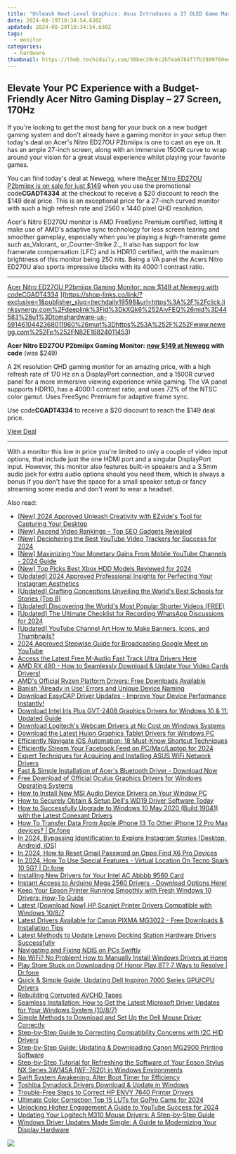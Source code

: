 ```yaml
---
title: "Unleash Next-Level Graphics: Asus Introduces a 27 OLED Game Masterpiece - Crystal Clear G-Sync/FreeSync Display with No Flickering"
date: 2024-08-19T10:34:54.630Z
updated: 2024-08-20T10:34:54.630Z
tags:
  - monitor
categories:
  - hardware
thumbnail: https://thmb.techidaily.com/30bec39c6c2bfea6784f7fb3989760ee0c9a0b9f3842c193bfea2478974da7cd.jpg
---
```


## Elevate Your PC Experience with a Budget-Friendly Acer Nitro Gaming Display – 27 Screen, 170Hz

If you're looking to get the most bang for your buck on a new budget gaming system and don't already have a gaming monitor in your setup then today's deal on Acer's Nitro ED27OU P2bmiipx is one to cast an eye on. It has an ample 27-inch screen, along with an immersive 1500R curve to wrap around your vision for a great visual experience whilst playing your favorite games.

 You can find today's deal at Newegg, where the[Acer Nitro ED27OU P2bmiipx is on sale for just $149](https://shop-links.co/link/?exclusive=1&publisher_slug=itechdaily19598&url=https%3A%2F%2Fclick.linksynergy.com%2Fdeeplink%3Fid%3DkXQk6%252AivFEQ%26mid%3D44583%26u1%3Dtomshardware-us-1283107623551148093%26murl%3Dhttps%253A%252F%252Fwww.newegg.com%252Fp%252FN82E16824011453) when you use the promotional code**CGADT4334** at the checkout to receive a $20 discount to reach the $149 deal price. This is an exceptional price for a 27-inch curved monitor with such a high refresh rate and 2560 x 1440 pixel QHD resolution.

 Acer's Nitro ED270U monitor is AMD FreeSync Premium certified, letting it make use of AMD's adaptive sync technology for less screen tearing and smoother gameplay, especially when you're playing a high-framerate game such as_Valorant_ or_Counter-Strike 2._ It also has support for low framerate compensation (LFC) and is HDR10 certified, with the maximum brightness of this monitor being 250 nits. Being a VA panel the Acers Nitro ED270U also sports impressive blacks with its 4000:1 contrast ratio.

---

[Acer Nitro ED27OU P2bmiipx Gaming Monitor:&nbsp;now $149 at Newegg with codeCGADT4334](https://cdn.mos.cms.futurecdn.net/abC45RMRXh26SmM2NFJDoL-200-100.png "Acer Nitro ED27OU P2bmiipx Gaming Monitor:&nbsp;now $149 at Newegg with codeCGADT4334") ](https://shop-links.co/link/?exclusive=1&publisher_slug=itechdaily19598&url=https%3A%2F%2Fclick.linksynergy.com%2Fdeeplink%3Fid%3DkXQk6%252AivFEQ%26mid%3D44583%26u1%3Dtomshardware-us-5914610442368011960%26murl%3Dhttps%253A%252F%252Fwww.newegg.com%252Fp%252FN82E16824011453)

**Acer Nitro ED27OU P2bmiipx Gaming Monitor:** [**now $149 at Newegg**](https://shop-links.co/link/?exclusive=1&publisher_slug=itechdaily19598&url=https%3A%2F%2Fclick.linksynergy.com%2Fdeeplink%3Fid%3DkXQk6%252AivFEQ%26mid%3D44583%26u1%3Dtomshardware-us-5529735785023706507%26murl%3Dhttps%253A%252F%252Fwww.newegg.com%252Fp%252FN82E16824011453) **with code** (was $249)  
  
 A 2K resolution QHD gaming monitor for an amazing price, with a high refresh rate of 170 Hz on a DisplayPort connection, and a 1500R curved panel for a more immersive viewing experience while gaming. The VA panel supports HDR10, has a 4000:1 contrast ratio, and uses 72% of the NTSC color gamut. Uses FreeSync Premium for adaptive frame sync.  
  
 Use code**CGADT4334** to receive a $20 discount to reach the $149 deal price.

[View Deal](https://shop-links.co/link/?exclusive=1&publisher_slug=itechdaily19598&url=https%3A%2F%2Fclick.linksynergy.com%2Fdeeplink%3Fid%3DkXQk6%252AivFEQ%26mid%3D44583%26u1%3Dtomshardware-us-5914610442368011960%26murl%3Dhttps%253A%252F%252Fwww.newegg.com%252Fp%252FN82E16824011453)

---

 With a monitor this low in price you're limited to only a couple of video input options, that include just the one HDMI port and a singular DisplayPort input. However, this monitor also features built-in speakers and a 3.5mm audio jack for extra audio options should you need them, which is always a bonus if you don't have the space for a small speaker setup or fancy streaming some media and don't want to wear a headset.

<ins class="adsbygoogle"
     style="display:block"
     data-ad-format="autorelaxed"
     data-ad-client="ca-pub-7571918770474297"
     data-ad-slot="1223367746"></ins>



<ins class="adsbygoogle"
     style="display:block"
     data-ad-client="ca-pub-7571918770474297"
     data-ad-slot="8358498916"
     data-ad-format="auto"
     data-full-width-responsive="true"></ins>

<span class="atpl-alsoreadstyle">Also read:</span>
<div><ul>
<li><a href="https://desktop-recording.techidaily.com/new-2024-approved-unleash-creativity-with-ezvides-tool-for-capturing-your-desktop/"><u>[New] 2024 Approved  Unleash Creativity with EZvide's Tool for Capturing Your Desktop</u></a></li>
<li><a href="https://youtube-blog.techidaily.com/scend-video-rankings-top-seo-gadgets-revealed/"><u>[New] Ascend Video Rankings – Top SEO Gadgets Revealed</u></a></li>
<li><a href="https://youtube-tips.techidaily.com/eciphering-the-best-youtube-video-trackers-for-success-for-2024/"><u>[New] Deciphering the Best YouTube Video Trackers for Success for 2024</u></a></li>
<li><a href="https://youtube-lab.techidaily.com/aximizing-your-monetary-gains-from-mobile-youtube-channels-2024-guide/"><u>[New] Maximizing Your Monetary Gains From Mobile YouTube Channels - 2024 Guide</u></a></li>
<li><a href="https://video-capture.techidaily.com/new-top-picks-best-xbox-hdd-models-reviewed-for-2024/"><u>[New] Top Picks  Best Xbox HDD Models Reviewed for 2024</u></a></li>
<li><a href="https://instagram-video-files.techidaily.com/updated-2024-approved-professional-insights-for-perfecting-your-instagram-aesthetics/"><u>[Updated] 2024 Approved  Professional Insights for Perfecting Your Instagram Aesthetics</u></a></li>
<li><a href="https://extra-tips.techidaily.com/updated-crafting-conceptions-unveiling-the-worlds-best-schools-for-stories-top-8/"><u>[Updated] Crafting Conceptions  Unveiling the World's Best Schools for Stories (Top 8)</u></a></li>
<li><a href="https://youtube-videos.techidaily.com/updated-discovering-the-worlds-most-popular-shorter-videos-free/"><u>[Updated] Discovering the World's Most Popular Shorter Videos (FREE)</u></a></li>
<li><a href="https://screen-recording.techidaily.com/updated-the-ultimate-checklist-for-recording-whatsapp-discussions-for-2024/"><u>[Updated] The Ultimate Checklist for Recording WhatsApp Discussions for 2024</u></a></li>
<li><a href="https://youtube-lab.techidaily.com/ed-youtube-channel-art-how-to-make-banners-icons-and-thumbnails/"><u>[Updated] YouTube Channel Art  How to Make Banners, Icons, and Thumbnails?</u></a></li>
<li><a href="https://youtube-stream.techidaily.com/2024-approved-stepwise-guide-for-broadcasting-google-meet-on-youtube/"><u>2024 Approved  Stepwise Guide for Broadcasting Google Meet on YouTube</u></a></li>
<li><a href="https://hardware-help.techidaily.com/access-the-latest-free-m-audio-fast-track-ultra-drivers-here/"><u>Access the Latest Free M-Audio Fast Track Ultra Drivers Here</u></a></li>
<li><a href="https://hardware-help.techidaily.com/amd-rx-480-how-to-seamlessly-download-and-update-your-video-cards-drivers/"><u>AMD RX 480 - How to Seamlessly Download & Update Your Video Cards Drivers!</u></a></li>
<li><a href="https://hardware-help.techidaily.com/amds-official-ryzen-platform-drivers-free-downloads-available/"><u>AMD's Official Ryzen Platform Drivers: Free Downloads Available</u></a></li>
<li><a href="https://win11.techidaily.com/banish-already-in-use-errors-and-unique-device-naming/"><u>Banish 'Already in Use' Errors and Unique Device Naming</u></a></li>
<li><a href="https://hardware-help.techidaily.com/download-easycap-driver-updates-improve-your-device-performance-instantly/"><u>Download EasyCAP Driver Updates - Improve Your Device Performance Instantly!</u></a></li>
<li><a href="https://hardware-help.techidaily.com/download-intel-iris-plus-gvt-2408-graphics-drivers-for-windows-10-and-11-updated-guide/"><u>Download Intel Iris Plus GVT-2408 Graphics Drivers for Windows 10 & 11: Updated Guide</u></a></li>
<li><a href="https://hardware-help.techidaily.com/download-logitechs-webcam-drivers-at-no-cost-on-windows-systems/"><u>Download Logitech's Webcam Drivers at No Cost on Windows Systems</u></a></li>
<li><a href="https://hardware-help.techidaily.com/download-the-latest-huion-graphics-tablet-drivers-for-windows-pc/"><u>Download the Latest Huion Graphics Tablet Drivers for Windows PC</u></a></li>
<li><a href="https://techno-recovery.techidaily.com/efficiently-navigate-ios-automation-18-must-know-shortcut-techniques/"><u>Efficiently Navigate iOS Automation: 18 Must-Know Shortcut Techniques</u></a></li>
<li><a href="https://facebook-clips.techidaily.com/efficiently-stream-your-facebook-feed-on-pcmaclaptop-for-2024/"><u>Efficiently Stream Your Facebook Feed on PC/Mac/Laptop for 2024</u></a></li>
<li><a href="https://hardware-help.techidaily.com/expert-techniques-for-acquiring-and-installing-asus-wifi-network-drivers/"><u>Expert Techniques for Acquiring and Installing ASUS WiFi Network Drivers</u></a></li>
<li><a href="https://hardware-help.techidaily.com/fast-and-simple-installation-of-acers-bluetooth-driver-download-now/"><u>Fast & Simple Installation of Acer's Bluetooth Driver - Download Now</u></a></li>
<li><a href="https://hardware-help.techidaily.com/free-download-of-official-oculus-graphics-drivers-for-windows-operating-systems/"><u>Free Download of Official Oculus Graphics Drivers for Windows Operating Systems</u></a></li>
<li><a href="https://hardware-help.techidaily.com/how-to-install-new-msi-audio-device-drivers-on-your-window-pc/"><u>How to Install New MSI Audio Device Drivers on Your Window PC</u></a></li>
<li><a href="https://hardware-help.techidaily.com/how-to-securely-obtain-and-setup-dells-wd19-driver-software-today/"><u>How to Securely Obtain & Setup Dell's WD19 Driver Software Today</u></a></li>
<li><a href="https://hardware-help.techidaily.com/how-to-successfully-upgrade-to-windows-10-may-2020-build-19041-with-the-latest-conexant-drivers/"><u>How to Successfully Upgrade to Windows 10 May 2020 (Build 19041) with the Latest Conexant Drivers</u></a></li>
<li><a href="https://techidaily.com/how-to-transfer-data-from-apple-iphone-13-to-other-iphone-12-pro-max-devices-drfone-by-drfone-transfer-data-from-ios-transfer-data-from-ios/"><u>How To Transfer Data From Apple iPhone 13 To Other iPhone 12 Pro Max devices? | Dr.fone</u></a></li>
<li><a href="https://instagram-video-recordings.techidaily.com/in-2024-bypassing-identification-to-explore-instagram-stories-desktop-android-ios/"><u>In 2024, Bypassing Identification to Explore Instagram Stories [Desktop, Android, iOS]</u></a></li>
<li><a href="https://easy-unlock-android.techidaily.com/in-2024-how-to-reset-gmail-password-on-oppo-find-x6-pro-devices-by-drfone-android/"><u>In 2024, How to Reset Gmail Password on Oppo Find X6 Pro Devices</u></a></li>
<li><a href="https://phone-solutions.techidaily.com/in-2024-how-to-use-special-features-virtual-location-on-tecno-spark-10-5g-drfone-by-drfone-virtual-android/"><u>In 2024, How To Use Special Features - Virtual Location On Tecno Spark 10 5G? | Dr.fone</u></a></li>
<li><a href="https://hardware-help.techidaily.com/installing-new-drivers-for-your-intel-ac-abbbb-9560-card/"><u>Installing New Drivers for Your Intel AC Abbbb 9560 Card</u></a></li>
<li><a href="https://hardware-help.techidaily.com/1722973643041-instant-access-to-arduino-mega-2560-drivers-download-options-here/"><u>Instant Access to Arduino Mega 2560 Drivers - Download Options Here!</u></a></li>
<li><a href="https://hardware-help.techidaily.com/keep-your-epson-printer-running-smoothly-with-fresh-windows-10-drivers-how-to-guide/"><u>Keep Your Epson Printer Running Smoothly with Fresh Windows 10 Drivers: How-To Guide</u></a></li>
<li><a href="https://hardware-help.techidaily.com/latest-download-now-hp-scanjet-printer-drivers-compatible-with-windows-1087/"><u>Latest [Download Now] HP Scanjet Printer Drivers Compatible with Windows 10/8/7</u></a></li>
<li><a href="https://hardware-help.techidaily.com/latest-drivers-available-for-canon-pixma-mg3022-free-downloads-and-installation-tips/"><u>Latest Drivers Available for Canon PIXMA MG3022 - Free Downloads & Installation Tips</u></a></li>
<li><a href="https://hardware-help.techidaily.com/latest-methods-to-update-lenovo-docking-station-hardware-drivers-successfully/"><u>Latest Methods to Update Lenovo Docking Station Hardware Drivers Successfully</u></a></li>
<li><a href="https://driver-error.techidaily.com/navigating-and-fixing-ndis-on-pcs-swiftly/"><u>Navigating and Fixing NDIS on PCs Swiftly</u></a></li>
<li><a href="https://hardware-help.techidaily.com/no-wifi-no-problem-how-to-manually-install-windows-drivers-at-home/"><u>No WiFi? No Problem! How to Manually Install Windows Drivers at Home</u></a></li>
<li><a href="https://howto.techidaily.com/play-store-stuck-on-downloading-of-honor-play-8t-7-ways-to-resolve-drfone-by-drfone-fix-android-problems-fix-android-problems/"><u>Play Store Stuck on Downloading Of Honor Play 8T? 7 Ways to Resolve | Dr.fone</u></a></li>
<li><a href="https://hardware-help.techidaily.com/quick-and-simple-guide-updating-dell-inspiron-7000-series-gpucpu-drivers/"><u>Quick & Simple Guide: Updating Dell Inspiron 7000 Series GPU/CPU Drivers</u></a></li>
<li><a href="https://data-wizards.techidaily.com/rebuilding-corrupted-avchd-tapes/"><u>Rebuilding Corrupted AVCHD Tapes</u></a></li>
<li><a href="https://hardware-help.techidaily.com/seamless-installation-how-to-get-the-latest-microsoft-driver-updates-for-your-windows-system-1087/"><u>Seamless Installation: How to Get the Latest Microsoft Driver Updates for Your Windows System (10/8/7)</u></a></li>
<li><a href="https://hardware-help.techidaily.com/simple-methods-to-download-and-set-up-the-dell-mouse-driver-correctly/"><u>Simple Methods to Download and Set Up the Dell Mouse Driver Correctly</u></a></li>
<li><a href="https://hardware-help.techidaily.com/step-by-step-guide-to-correcting-compatibility-concerns-with-i2c-hid-drivers/"><u>Step-by-Step Guide to Correcting Compatibility Concerns with I2C HID Drivers</u></a></li>
<li><a href="https://hardware-help.techidaily.com/step-by-step-guide-updating-and-downloading-canon-mg2900-printing-software/"><u>Step-by-Step Guide: Updating & Downloading Canon MG2900 Printing Software</u></a></li>
<li><a href="https://hardware-help.techidaily.com/step-by-step-tutorial-for-refreshing-the-software-of-your-epson-stylus-nx-series-3w145a-wf-7620-in-windows-environments/"><u>Step-by-Step Tutorial for Refreshing the Software of Your Epson Stylus NX Series 3W145A (WF-7620) in Windows Environments</u></a></li>
<li><a href="https://win11-tips.techidaily.com/swift-system-awakening-alter-boot-timer-for-efficiency/"><u>Swift System Awakening: Alter Boot Timer for Efficiency</u></a></li>
<li><a href="https://hardware-help.techidaily.com/toshiba-dynadock-drivers-download-and-update-in-windows/"><u>Toshiba Dynadock Drivers Download & Update in Windows</u></a></li>
<li><a href="https://hardware-help.techidaily.com/trouble-free-steps-to-correct-hp-envy-7640-printer-drivers/"><u>Trouble-Free Steps to Correct HP ENVY 7640 Printer Drivers</u></a></li>
<li><a href="https://some-skills.techidaily.com/ultimate-color-correction-top-15-luts-for-gopro-cams-for-2024/"><u>Ultimate Color Correction  Top 15 LUTs for GoPro Cams for 2024</u></a></li>
<li><a href="https://facebook-video-footage.techidaily.com/unlocking-higher-engagement-a-guide-to-youtube-success-for-2024/"><u>Unlocking Higher Engagement  A Guide to YouTube Success for 2024</u></a></li>
<li><a href="https://hardware-help.techidaily.com/updating-your-logitech-m310-mouse-drivers-a-step-by-step-guide/"><u>Updating Your Logitech M310 Mouse Drivers: A Step-by-Step Guide</u></a></li>
<li><a href="https://hardware-help.techidaily.com/windows-driver-updates-made-simple-a-guide-to-modernizing-your-display-hardware/"><u>Windows Driver Updates Made Simple: A Guide to Modernizing Your Display Hardware</u></a></li>
</ul></div>

<!-- affiliate ads begin -->
<a href="https://shop.incomedia.eu/order/checkout.php?PRODS=12730965&QTY=1&AFFILIATE=108875&CART=1"><img src="https://incomedia.eu/files/images/affiliates/w5/03_WBSX5_728x90_red_CTA.jpg" border="0"></a>
<!-- affiliate ads end -->